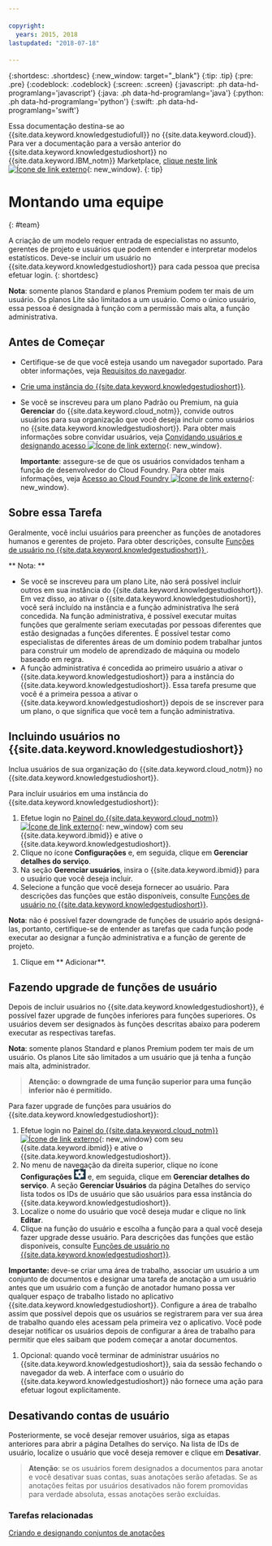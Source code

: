 ```yaml
---

copyright:
  years: 2015, 2018
lastupdated: "2018-07-18"

---
```


{:shortdesc: .shortdesc}
{:new_window: target="_blank"}
{:tip: .tip}
{:pre: .pre}
{:codeblock: .codeblock}
{:screen: .screen}
{:javascript: .ph data-hd-programlang='javascript'}
{:java: .ph data-hd-programlang='java'}
{:python: .ph data-hd-programlang='python'}
{:swift: .ph data-hd-programlang='swift'}

Essa documentação destina-se ao {{site.data.keyword.knowledgestudiofull}} no {{site.data.keyword.cloud}}. Para ver a documentação para a versão anterior do {{site.data.keyword.knowledgestudioshort}} no {{site.data.keyword.IBM_notm}} Marketplace, [clique neste link ![Ícone de link externo](../../icons/launch-glyph.svg "Ícone de link externo")](https://{DomainName}/docs/services/knowledge-studio/team.html){: new_window}.
{: tip}

# Montando uma equipe
{: #team}

A criação de um modelo requer entrada de especialistas no assunto, gerentes de projeto e usuários que podem entender e interpretar modelos estatísticos. Deve-se incluir um usuário no {{site.data.keyword.knowledgestudioshort}} para cada pessoa que precisa efetuar login.
{: shortdesc}

**Nota**: somente planos Standard e planos Premium podem ter mais de um usuário. Os planos Lite são limitados a um usuário. Como o único usuário, essa pessoa é designada à função com a permissão mais alta, a função administrativa.

## Antes de Começar

- Certifique-se de que você esteja usando um navegador suportado. Para obter informações, veja [Requisitos do navegador](/docs/services/watson-knowledge-studio/system-requirements.html).
- [Crie uma instância do {{site.data.keyword.knowledgestudioshort}}](/docs/services/watson-knowledge-studio/tutorials-create-project.html#instance).
- Se você se inscreveu para um plano Padrão ou Premium, na guia **Gerenciar** do {{site.data.keyword.cloud_notm}}, convide outros usuários para sua organização que você deseja incluir como usuários no {{site.data.keyword.knowledgestudioshort}}. Para obter mais informações sobre convidar usuários, veja [Convidando usuários e designando acesso ![Ícone de link externo](../../icons/launch-glyph.svg "Ícone de link externo")](https://{DomainName}/docs/iam/iamuserinv.html){: new_window}.

  **Importante**: assegure-se de que os usuários convidados tenham a função de desenvolvedor do Cloud Foundry. Para obter mais informações, veja [Acesso ao Cloud Foundry ![Ícone de link externo](../../icons/launch-glyph.svg "Ícone de link externo")](https://{DomainName}/docs/iam/cfaccess.html){: new_window}.

## Sobre essa Tarefa

Geralmente, você inclui usuários para preencher as funções de anotadores humanos e gerentes de projeto. Para obter descrições, consulte  [ Funções de usuário no  {{site.data.keyword.knowledgestudioshort}} ](/docs/services/watson-knowledge-studio/roles.html).

** Nota: **

- Se você se inscreveu para um plano Lite, não será possível incluir outros em sua instância do {{site.data.keyword.knowledgestudioshort}}. Em vez disso, ao ativar o {{site.data.keyword.knowledgestudioshort}}, você será incluído na instância e a função administrativa lhe será concedida. Na função administrativa, é possível executar muitas funções que geralmente seriam executadas por pessoas diferentes que estão designadas a funções diferentes. É possível testar como especialistas de diferentes áreas de um domínio podem trabalhar juntos para construir um modelo de aprendizado de máquina ou modelo baseado em regra.
- A função administrativa é concedida ao primeiro usuário a ativar o {{site.data.keyword.knowledgestudioshort}} para a instância do {{site.data.keyword.knowledgestudioshort}}. Essa tarefa presume que você é a primeira pessoa a ativar o {{site.data.keyword.knowledgestudioshort}} depois de se inscrever para um plano, o que significa que você tem a função administrativa.

## Incluindo usuários no {{site.data.keyword.knowledgestudioshort}}

Inclua usuários de sua organização do {{site.data.keyword.cloud_notm}} no {{site.data.keyword.knowledgestudioshort}}.

Para incluir usuários em uma instância do {{site.data.keyword.knowledgestudioshort}}:

1. Efetue login no [Painel do {{site.data.keyword.cloud_notm}} ![Ícone de link externo](../../icons/launch-glyph.svg "Ícone de link externo")](https://{DomainName}){: new_window} com seu {{site.data.keyword.ibmid}} e ative o {{site.data.keyword.knowledgestudioshort}}.
1. Clique no ícone **Configurações** e, em seguida, clique em **Gerenciar detalhes do serviço**.
1. Na seção **Gerenciar usuários**, insira o {{site.data.keyword.ibmid}} para o usuário que você deseja incluir.
1. Selecione a função que você deseja fornecer ao usuário. Para descrições das funções que estão disponíveis, consulte [Funções de usuário no {{site.data.keyword.knowledgestudioshort}}](/docs/services/watson-knowledge-studio/roles.html).

  **Nota**: não é possível fazer downgrade de funções de usuário após designá-las, portanto, certifique-se de entender as tarefas que cada função pode executar ao designar a função administrativa e a função de gerente de projeto.

1. Clique em ** Adicionar**.

## Fazendo upgrade de funções de usuário

Depois de incluir usuários no {{site.data.keyword.knowledgestudioshort}}, é possível fazer upgrade de funções inferiores para funções superiores. Os usuários devem ser designados às funções descritas abaixo para poderem executar as respectivas tarefas.

**Nota**: somente planos Standard e planos Premium podem ter mais de um usuário. Os planos Lite são limitados a um usuário que já tenha a função mais alta, administrador.

> **Atenção: o downgrade de uma função superior para uma função inferior não é permitido.**

Para fazer upgrade de funções para usuários do {{site.data.keyword.knowledgestudioshort}}:

1. Efetue login no [Painel do {{site.data.keyword.cloud_notm}} ![Ícone de link externo](../../icons/launch-glyph.svg "Ícone de link externo")](https://{DomainName}){: new_window} com seu {{site.data.keyword.ibmid}} e ative o {{site.data.keyword.knowledgestudioshort}}.
1. No menu de navegação da direita superior, clique no ícone **Configurações** ![o ícone Configurações](images/settings.png) e, em seguida, clique em **Gerenciar detalhes do serviço**. A seção **Gerenciar Usuários** da página Detalhes do serviço lista todos os IDs de usuário que são usuários para essa instância do {{site.data.keyword.knowledgestudioshort}}.
1. Localize o nome do usuário que você deseja mudar e clique no link **Editar**.
1. Clique na função do usuário e escolha a função para a qual você deseja fazer upgrade desse usuário. Para descrições das funções que estão disponíveis, consulte [Funções de usuário no {{site.data.keyword.knowledgestudioshort}}](/docs/services/watson-knowledge-studio/roles.html).

  **Importante:** deve-se criar uma área de trabalho, associar um usuário a um conjunto de documentos e designar uma tarefa de anotação a um usuário antes que um usuário com a função de anotador humano possa ver qualquer espaço de trabalho listado no aplicativo {{site.data.keyword.knowledgestudioshort}}. Configure a área de trabalho assim que possível depois que os usuários se registrarem para ver sua área de trabalho quando eles acessam pela primeira vez o aplicativo. Você pode desejar notificar os usuários depois de configurar a área de trabalho para permitir que eles saibam que podem começar a anotar documentos.

1. Opcional: quando você terminar de administrar usuários no {{site.data.keyword.knowledgestudioshort}}, saia da sessão fechando o navegador da web. A interface com o usuário do {{site.data.keyword.knowledgestudioshort}} não fornece uma ação para efetuar logout explicitamente.

## Desativando contas de usuário

Posteriormente, se você desejar remover usuários, siga as etapas anteriores para abrir a página Detalhes do serviço. Na lista de IDs de usuário, localize o usuário que você deseja remover e clique em **Desativar**.

> **Atenção**: se os usuários forem designados a documentos para anotar e você desativar suas contas, suas anotações serão afetadas. Se as anotações feitas por usuários desativados não forem promovidas para verdade absoluta, essas anotações serão excluídas.

### Tarefas relacionadas

[Criando e designando conjuntos de anotações](/docs/services/watson-knowledge-studio/documents-for-annotation.html#wks_projdocsets)
